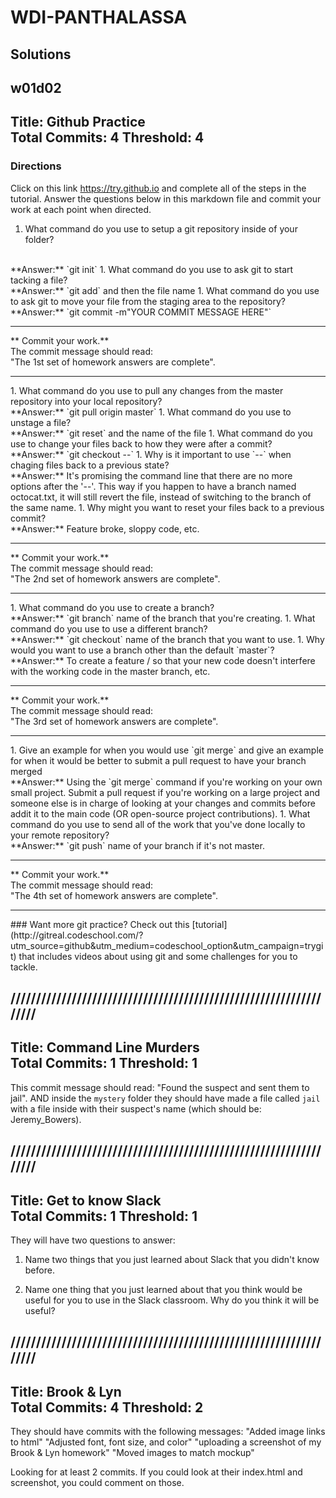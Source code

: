 # WDI-PANTHALASSA
## Solutions
w01d02
---
Title: Github Practice<br>
Total Commits: 4
Threshold: 4
---

### Directions
Click on this link <https://try.github.io> and complete all of the steps in the tutorial. Answer the questions below in this markdown file and commit your work at each point when directed.

1. What command do you use to setup a git repository inside of your folder?
<br>
**Answer:** `git init`
1. What command do you use to ask git to start tacking a file?
<br>
**Answer:** `git add` and then the file name
1. What command do you use to ask git to move your file from the staging area to the repository?<br>
**Answer:** `git commit -m"YOUR COMMIT MESSAGE HERE"`
<hr>
** Commit your work.** <br>
The commit message should read: <br>
"The 1st set of homework answers are complete".
<hr>
1. What command do you use to pull any changes from the master repository into your local repository?<br>
**Answer:** `git pull origin master`
1. What command do you use to unstage a file?<br>
**Answer:** `git reset` and the name of the file
1. What command do you use to change your files back to how they were after a commit?<br>
**Answer:** `git checkout --`<target folder or file that was commited>
1. Why is it important to use `--` when chaging files back to a previous state?<br>
**Answer:** It's promising the command line that there are no more options after the '--'. This way if you happen to have a branch named octocat.txt, it will still revert the file, instead of switching to the branch of the same name.
1. Why might you want to reset your files back to a previous commit?<br>
**Answer:** Feature broke, sloppy code, etc.
<hr>
** Commit your work.** <br>
The commit message should read: <br>
"The 2nd set of homework answers are complete".
<hr>
1. What command do you use to create a branch?<br>
**Answer:** `git branch` name of the branch that you're creating.
1. What command do you use to use a different branch?<br>
**Answer:** `git checkout` name of the branch that you want to use.
1. Why would you want to use a branch other than the default `master`?<br>
**Answer:** To create a feature / so that your new code doesn't interfere with the working code in the master branch, etc.
<hr>
** Commit your work.** <br>
The commit message should read: <br>
"The 3rd set of homework answers are complete".
<hr>
1. Give an example for when you would use `git merge` and give an example for when  it would be better to submit a pull request to have your branch merged<br>
**Answer:** Using the `git merge` command if you're working on your own small project. Submit a pull request if you're working on a large project and someone else is in charge of looking at your changes and commits before addit it to the main code (OR open-source project contributions).
1. What command do you use to send all of the work that you've done locally to your remote repository?<br>
**Answer:** `git push` name of your branch if it's not master.
<hr>
** Commit your work.** <br>
The commit message should read: <br>
"The 4th set of homework answers are complete".
<hr>
### Want more git practice?
Check out this [tutorial](http://gitreal.codeschool.com/?utm_source=github&utm_medium=codeschool_option&utm_campaign=trygit) that includes videos about using git and some challenges for you to tackle.

//////////////////////////////////////////////////////////////////
---
Title: Command Line Murders<br>
Total Commits: 1
Threshold: 1
---
This commit message should read:
"Found the suspect and sent them to jail".
AND inside the `mystery` folder they should have made a file called `jail` with a file inside with their suspect's name (which should be: Jeremy_Bowers).

//////////////////////////////////////////////////////////////////
---
Title: Get to know Slack<br>
Total Commits: 1
Threshold: 1
---
They will have two questions to answer:
1) Name two things that you just learned about Slack that you didn't know before.

2) Name one thing that you just learned about that you think would be useful for you to use in the Slack classroom. Why do you think it will be useful?

//////////////////////////////////////////////////////////////////
---
Title: Brook & Lyn<br>
Total Commits: 4
Threshold: 2
---
They should have commits with the following messages:
"Added image links to html"
"Adjusted font, font size, and color"
"uploading a screenshot of my Brook & Lyn homework"
"Moved images to match mockup"

Looking for at least 2 commits. If you could look at their index.html and screenshot, you could comment on those.
